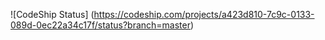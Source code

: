 ![CodeShip Status] (https://codeship.com/projects/a423d810-7c9c-0133-089d-0ec22a34c17f/status?branch=master)